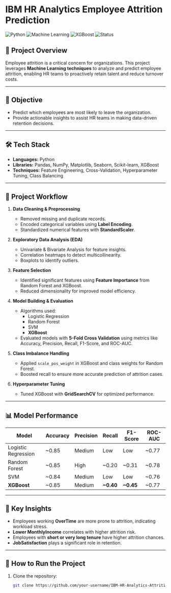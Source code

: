 # IBM HR Analytics Employee Attrition Prediction  

![Python](https://img.shields.io/badge/Python-3.9-blue.svg)
![Machine Learning](https://img.shields.io/badge/Machine%20Learning-ScikitLearn-orange)
![XGBoost](https://img.shields.io/badge/XGBoost-optimized-brightgreen)
![Status](https://img.shields.io/badge/Status-Completed-success)

## 📌 Project Overview
Employee attrition is a critical concern for organizations. This project leverages **Machine Learning techniques** to analyze and predict employee attrition, enabling HR teams to proactively retain talent and reduce turnover costs.

---

## 🎯 **Objective**
- Predict which employees are most likely to leave the organization.
- Provide actionable insights to assist HR teams in making data-driven retention decisions.

---

## 🛠 **Tech Stack**
- **Languages:** Python  
- **Libraries:** Pandas, NumPy, Matplotlib, Seaborn, Scikit-learn, XGBoost  
- **Techniques:** Feature Engineering, Cross-Validation, Hyperparameter Tuning, Class Balancing  

---

## 📂 **Project Workflow**
1. **Data Cleaning & Preprocessing**
   - Removed missing and duplicate records.
   - Encoded categorical variables using **Label Encoding**.
   - Standardized numerical features with **StandardScaler**.
   
2. **Exploratory Data Analysis (EDA)**
   - Univariate & Bivariate Analysis for feature insights.
   - Correlation heatmaps to detect multicollinearity.
   - Boxplots to identify outliers.
   
3. **Feature Selection**
   - Identified significant features using **Feature Importance** from Random Forest and XGBoost.
   - Reduced dimensionality for improved model efficiency.
   
4. **Model Building & Evaluation**
   - Algorithms used:
     - Logistic Regression  
     - Random Forest  
     - SVM  
     - **XGBoost**  
   - Evaluated models with **5-Fold Cross Validation** using metrics like Accuracy, Precision, Recall, F1-Score, and ROC-AUC.
   
5. **Class Imbalance Handling**
   - Applied `scale_pos_weight` in XGBoost and class weights for Random Forest.
   - Boosted recall to ensure more accurate prediction of attrition cases.

6. **Hyperparameter Tuning**
   - Tuned XGBoost with **GridSearchCV** for optimized performance.

---

## 📊 **Model Performance**
| Model | Accuracy | Precision | Recall | F1-Score | ROC-AUC |
|--------|----------|-----------|--------|----------|----------|
| Logistic Regression | ~0.85 | Medium | Low | Low | ~0.77 |
| Random Forest | ~0.85 | High | ~0.20 | ~0.31 | ~0.78 |
| SVM | ~0.84 | Medium | Low | Low | ~0.76 |
| **XGBoost** | ~0.85 | Medium | **~0.40** | **~0.45** | ~0.77 |

---

## 🔑 **Key Insights**
- Employees working **OverTime** are more prone to attrition, indicating workload stress.
- **Lower MonthlyIncome** correlates with higher attrition risk.
- Employees with **short or very long tenure** have higher attrition chances.
- **JobSatisfaction** plays a significant role in retention.

---

## 🚀 **How to Run the Project**
1. Clone the repository:
   ```bash
   git clone https://github.com/your-username/IBM-HR-Analytics-Attrition.git
